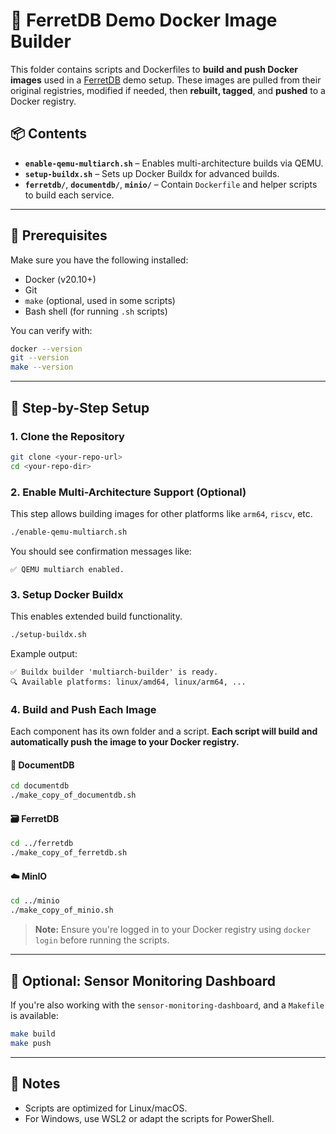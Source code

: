
# 🐳 FerretDB Demo Docker Image Builder

This folder contains scripts and Dockerfiles to **build and push Docker images** used in a [FerretDB](https://github.com/FerretDB/FerretDB) demo setup. These images are pulled from their original registries, modified if needed, then **rebuilt, tagged**, and **pushed** to a Docker registry.

## 📦 Contents

- **`enable-qemu-multiarch.sh`** – Enables multi-architecture builds via QEMU.
- **`setup-buildx.sh`** – Sets up Docker Buildx for advanced builds.
- **`ferretdb/`**, **`documentdb/`**, **`minio/`** – Contain `Dockerfile` and helper scripts to build each service.

---

## 🚀 Prerequisites

Make sure you have the following installed:

- Docker (v20.10+)
- Git
- `make` (optional, used in some scripts)
- Bash shell (for running `.sh` scripts)

You can verify with:

```bash
docker --version
git --version
make --version
```

---

## 🔧 Step-by-Step Setup

### 1. Clone the Repository

```bash
git clone <your-repo-url>
cd <your-repo-dir>
```

### 2. Enable Multi-Architecture Support (Optional)

This step allows building images for other platforms like `arm64`, `riscv`, etc.

```bash
./enable-qemu-multiarch.sh
```

You should see confirmation messages like:
```
✅ QEMU multiarch enabled.
```

### 3. Setup Docker Buildx

This enables extended build functionality.

```bash
./setup-buildx.sh
```

Example output:
```
✅ Buildx builder 'multiarch-builder' is ready.
🔍 Available platforms: linux/amd64, linux/arm64, ...
```

### 4. Build and Push Each Image

Each component has its own folder and a script. **Each script will build and automatically push the image to your Docker registry.**

#### 🧱 DocumentDB

```bash
cd documentdb
./make_copy_of_documentdb.sh
```

#### 🗃️ FerretDB

```bash
cd ../ferretdb
./make_copy_of_ferretdb.sh
```

#### ☁️ MinIO

```bash
cd ../minio
./make_copy_of_minio.sh
```

> **Note:** Ensure you're logged in to your Docker registry using `docker login` before running the scripts.

---

## 🏁 Optional: Sensor Monitoring Dashboard

If you're also working with the `sensor-monitoring-dashboard`, and a `Makefile` is available:

```bash
make build
make push
```

---

## 🧠 Notes

- Scripts are optimized for Linux/macOS.
- For Windows, use WSL2 or adapt the scripts for PowerShell.
